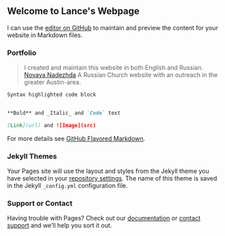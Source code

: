 ## Welcome to Lance's Webpage

I can use the [editor on GitHub](https://github.com/lanper/lanper.github.io/edit/master/index.md) to maintain and preview the content for your website in Markdown files. 

### Portfolio

>I created and maintain this website in both English and Russian. [Novaya Nadezhda](http://novaya-nadezhda.com) A Russian Church website with an outreach in the greater Austin-area.

```markdown
Syntax highlighted code block


**Bold** and _Italic_ and `Code` text

[Link](url) and ![Image](src)
```

For more details see [GitHub Flavored Markdown](https://guides.github.com/features/mastering-markdown/).

### Jekyll Themes

Your Pages site will use the layout and styles from the Jekyll theme you have selected in your [repository settings](https://github.com/lanper/lanper.github.io/settings). The name of this theme is saved in the Jekyll `_config.yml` configuration file.

### Support or Contact

Having trouble with Pages? Check out our [documentation](https://help.github.com/categories/github-pages-basics/) or [contact support](https://github.com/contact) and we’ll help you sort it out.
